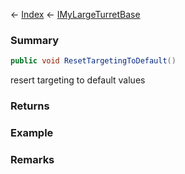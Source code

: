 ← [Index](Api-Index) ← [IMyLargeTurretBase](Sandbox.ModAPI.Ingame.IMyLargeTurretBase)

### Summary

```csharp
public void ResetTargetingToDefault()
```

resert targeting to default values

### Returns

### Example

### Remarks


